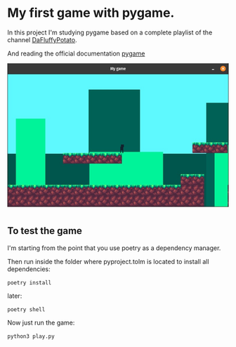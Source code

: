 # My first game with pygame.
In this project I'm studying pygame based on a complete playlist of the channel [DaFluffyPotato](https://www.youtube.com/c/DaFluffyPotato/playlists).


And reading the official documentation [pygame](https://www.pygame.org/docs/)

![My animated logo](assets/my_game.jpeg)
#
## To test the game
I'm starting from the point that you use poetry as a dependency manager.

Then run inside the folder where pyproject.tolm is located to install all dependencies:
```
poetry install
```
later:
```
poetry shell
```
Now just run the game:
```
python3 play.py
```